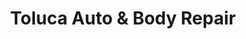 ---
title: "Toluca Auto & Body Repair"
url: /north-hollywood/toluca-auto-and-body-repair/
shop: car repair
---